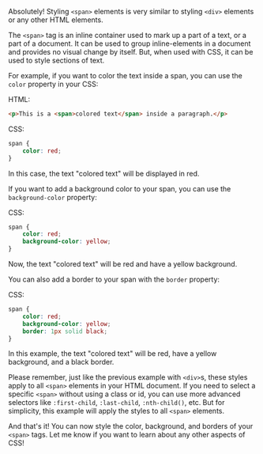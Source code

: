 Absolutely! Styling `<span>` elements is very similar to styling `<div>` elements or any other HTML elements. 

The `<span>` tag is an inline container used to mark up a part of a text, or a part of a document. It can be used to group inline-elements in a document and provides no visual change by itself. But, when used with CSS, it can be used to style sections of text.

For example, if you want to color the text inside a span, you can use the `color` property in your CSS:

HTML:
```html
<p>This is a <span>colored text</span> inside a paragraph.</p>
```

CSS:
```css
span {
    color: red;
}
```

In this case, the text "colored text" will be displayed in red.

If you want to add a background color to your span, you can use the `background-color` property:

CSS:
```css
span {
    color: red;
    background-color: yellow;
}
```

Now, the text "colored text" will be red and have a yellow background.

You can also add a border to your span with the `border` property:

CSS:
```css
span {
    color: red;
    background-color: yellow;
    border: 1px solid black;
}
```

In this example, the text "colored text" will be red, have a yellow background, and a black border.

Please remember, just like the previous example with `<div>`s, these styles apply to all `<span>` elements in your HTML document. If you need to select a specific `<span>` without using a class or id, you can use more advanced selectors like `:first-child`, `:last-child`, `:nth-child()`, etc. But for simplicity, this example will apply the styles to all `<span>` elements.

And that's it! You can now style the color, background, and borders of your `<span>` tags. Let me know if you want to learn about any other aspects of CSS!